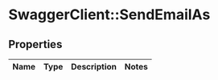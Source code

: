 # SwaggerClient::SendEmailAs

## Properties
Name | Type | Description | Notes
------------ | ------------- | ------------- | -------------


